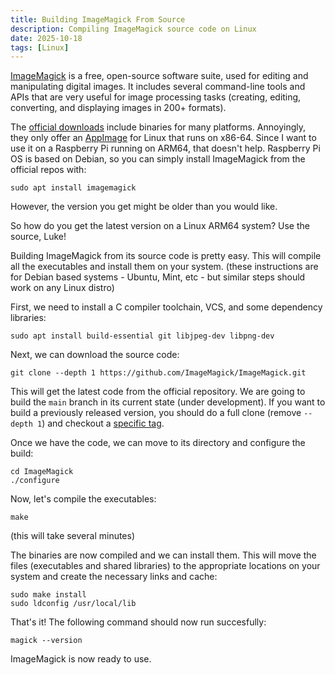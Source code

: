 ```yaml
---
title: Building ImageMagick From Source
description: Compiling ImageMagick source code on Linux
date: 2025-10-18
tags: [Linux]
---
```


[ImageMagick](https://imagemagick.org) is a free, open-source software suite,
used for editing and manipulating digital images. It includes several
command-line tools and APIs that are very useful for image processing tasks
(creating, editing, converting, and displaying images in 200+ formats).

The [official downloads](https://imagemagick.org/script/download.php) include
binaries for many platforms. Annoyingly, they only offer an
[AppImage](https://appimage.org) for Linux that runs on x86-64. Since I want
to use it on a Raspberry Pi running on ARM64, that doesn't help. Raspberry Pi
OS is based on Debian, so you can simply install ImageMagick from the official
repos with:

```shell
sudo apt install imagemagick
```

However, the version you get might be older than you would like.

So how do you get the latest version on a Linux ARM64 system? Use the source,
Luke!

Building ImageMagick from its source code is pretty easy. This will compile all
the executables and install them on your system. (these instructions are for
Debian based systems - Ubuntu, Mint, etc - but similar steps should work on any
Linux distro)

First, we need to install a C compiler toolchain, VCS, and some dependency
libraries:

```shell
sudo apt install build-essential git libjpeg-dev libpng-dev
```

Next, we can download the source code:

```shell
git clone --depth 1 https://github.com/ImageMagick/ImageMagick.git
```

This will get the latest code from the official repository. We are going
to build the `main` branch in its current state (under development). If you
want to build a previously released version, you should do a full clone
(remove `--depth 1`) and checkout a
[specific tag](https://github.com/ImageMagick/ImageMagick/tags).

Once we have the code, we can move to its directory and configure the build:

```shell
cd ImageMagick
./configure
```

Now, let's compile the executables:

```shell
make
```

(this will take several minutes)

The binaries are now compiled and we can install them. This will move the files
(executables and shared libraries) to the appropriate locations on your system
and create the necessary links and cache:

```shell
sudo make install
sudo ldconfig /usr/local/lib
```

That's it! The following command should now run succesfully:

```shell
magick --version
```

ImageMagick is now ready to use.
